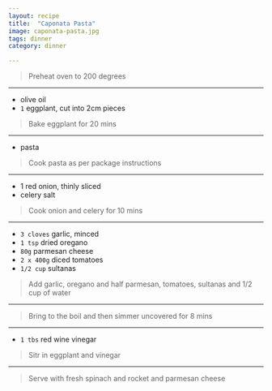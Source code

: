 ```yaml
---
layout: recipe
title:  "Caponata Pasta"
image: caponata-pasta.jpg
tags: dinner
category: dinner

---
```


> Preheat oven to 200 degrees

---

* olive oil
* `1` eggplant, cut into 2cm pieces
  
> Bake eggplant for 20 mins

---

* pasta
  
> Cook pasta as per package instructions

---

* 1 red onion, thinly sliced
* celery salt

> Cook onion and celery for 10 mins

---

* `3 cloves` garlic, minced
* `1 tsp` dried oregano
* `80g` parmesan cheese
* `2 x 400g` diced tomatoes
* `1/2 cup` sultanas

> Add garlic, oregano and half parmesan, tomatoes, sultanas and 1/2 cup of water

---

> Bring to the boil and then simmer uncovered for 8 mins

---

* `1 tbs` red wine vinegar

> Sitr in eggplant and vinegar

---

> Serve with fresh spinach and rocket and parmesan cheese
